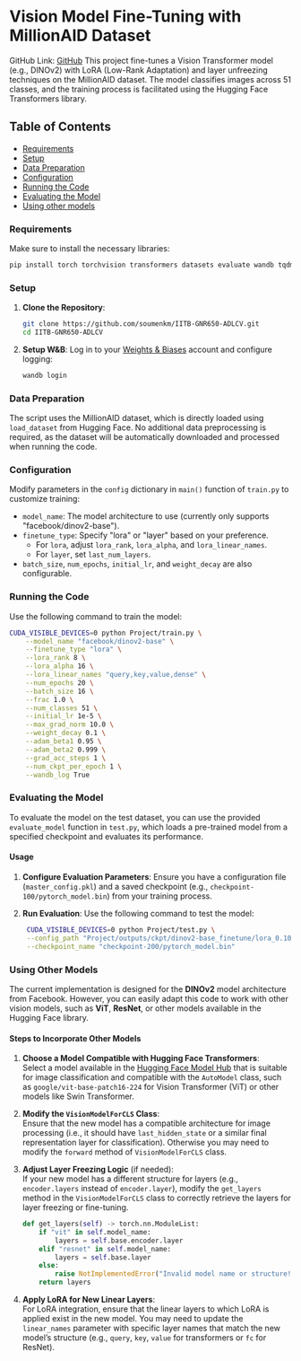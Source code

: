 # Vision Model Fine-Tuning with MillionAID Dataset

GitHub Link: [GitHub](https://github.com/soumenkm/IITB-GNR650-ADLCV/tree/main/Project)
This project fine-tunes a Vision Transformer model (e.g., DINOv2) with LoRA (Low-Rank Adaptation) and layer unfreezing techniques on the MillionAID dataset. The model classifies images across 51 classes, and the training process is facilitated using the Hugging Face Transformers library.

## Table of Contents
- [Requirements](#requirements)
- [Setup](#setup)
- [Data Preparation](#data-preparation)
- [Configuration](#configuration)
- [Running the Code](#running-the-code)
- [Evaluating the Model](#evaluating-the-model)
- [Using other models](#using-other-models)

### Requirements
Make sure to install the necessary libraries:

```bash
pip install torch torchvision transformers datasets evaluate wandb tqdm pillow
```

### Setup
1. **Clone the Repository**:
    ```bash
    git clone https://github.com/soumenkm/IITB-GNR650-ADLCV.git
    cd IITB-GNR650-ADLCV
    ```

2. **Setup W&B**:
    Log in to your [Weights & Biases](https://wandb.ai/) account and configure logging:
    ```bash
    wandb login
    ```

### Data Preparation
The script uses the MillionAID dataset, which is directly loaded using `load_dataset` from Hugging Face. No additional data preprocessing is required, as the dataset will be automatically downloaded and processed when running the code.

### Configuration
Modify parameters in the `config` dictionary in `main()` function of `train.py` to customize training:
- `model_name`: The model architecture to use (currently only supports "facebook/dinov2-base").
- `finetune_type`: Specify "lora" or "layer" based on your preference.
  - For `lora`, adjust `lora_rank`, `lora_alpha`, and `lora_linear_names`.
  - For `layer`, set `last_num_layers`.
- `batch_size`, `num_epochs`, `initial_lr`, and `weight_decay` are also configurable.

### Running the Code
Use the following command to train the model:

```bash
CUDA_VISIBLE_DEVICES=0 python Project/train.py \
    --model_name "facebook/dinov2-base" \
    --finetune_type "lora" \
    --lora_rank 8 \
    --lora_alpha 16 \
    --lora_linear_names "query,key,value,dense" \
    --num_epochs 20 \
    --batch_size 16 \
    --frac 1.0 \
    --num_classes 51 \
    --initial_lr 1e-5 \
    --max_grad_norm 10.0 \
    --weight_decay 0.1 \
    --adam_beta1 0.95 \
    --adam_beta2 0.999 \
    --grad_acc_steps 1 \
    --num_ckpt_per_epoch 1 \
    --wandb_log True
```

### Evaluating the Model
To evaluate the model on the test dataset, you can use the provided `evaluate_model` function in `test.py`, which loads a pre-trained model from a specified checkpoint and evaluates its performance.

#### Usage

1. **Configure Evaluation Parameters**:
   Ensure you have a configuration file (`master_config.pkl`) and a saved checkpoint (e.g., `checkpoint-100/pytorch_model.bin`) from your training process.

2. **Run Evaluation**:
   Use the following command to test the model:

   ```bash
    CUDA_VISIBLE_DEVICES=0 python Project/test.py \
    --config_path "Project/outputs/ckpt/dinov2-base_finetune/lora_0.10_1.0e-05_r8/master_config.pkl" \
    --checkpoint_name "checkpoint-200/pytorch_model.bin"
    ```

### Using Other Models

The current implementation is designed for the **DINOv2** model architecture from Facebook. However, you can easily adapt this code to work with other vision models, such as **ViT**, **ResNet**, or other models available in the Hugging Face library.

#### Steps to Incorporate Other Models

1. **Choose a Model Compatible with Hugging Face Transformers**:  
   Select a model available in the [Hugging Face Model Hub](https://huggingface.co/models) that is suitable for image classification and compatible with the `AutoModel` class, such as `google/vit-base-patch16-224` for Vision Transformer (ViT) or other models like Swin Transformer.

2. **Modify the `VisionModelForCLS` Class**:  
   Ensure that the new model has a compatible architecture for image processing (i.e., it should have `last_hidden_state` or a similar final representation layer for classification). Otherwise you may need to modify the `forward` method of `VisionModelForCLS` class.

3. **Adjust Layer Freezing Logic** (if needed):  
   If your new model has a different structure for layers (e.g., `encoder.layers` instead of `encoder.layer`), modify the `get_layers` method in the `VisionModelForCLS` class to correctly retrieve the layers for layer freezing or fine-tuning.

   ```python
   def get_layers(self) -> torch.nn.ModuleList:
       if "vit" in self.model_name:
           layers = self.base.encoder.layer
       elif "resnet" in self.model_name:
           layers = self.base.layer
       else:
           raise NotImplementedError("Invalid model name or structure!")
       return layers
   ```

4. **Apply LoRA for New Linear Layers**:  
   For LoRA integration, ensure that the linear layers to which LoRA is applied exist in the new model. You may need to update the `linear_names` parameter with specific layer names that match the new model’s structure (e.g., `query`, `key`, `value` for transformers or `fc` for ResNet).

